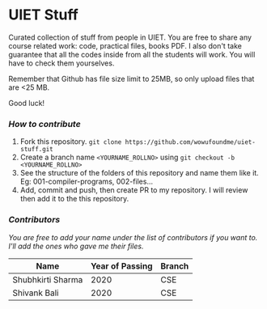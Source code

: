 # UIET Stuff

Curated collection of stuff from people in UIET. You are free to share any course related work: code, practical files, books PDF.
I also don't take guarantee that all the codes inside from all the students will work. You will have to check them yourselves.

Remember that Github has file size limit to 25MB, so only upload files that are <25 MB.

Good luck!

### _How to contribute_

1. Fork this repository. `git clone https://github.com/wowufoundme/uiet-stuff.git`
2. Create a branch name `<YOURNAME_ROLLNO>` using `git checkout -b <YOURNAME_ROLLNO>`
3. See the structure of the folders of this repository and name them like it.
   Eg:  001-compiler-programs, 002-files...
4. Add, commit and push, then create PR to my repository. I will review then add it to the this repository.

### _Contributors_

_You are free to add your name under the list of contributors if you want to. I'll add the ones who gave me their files._

|Name |Year of Passing |Branch | 
|-|- |- |
|Shubhkirti Sharma |2020 |CSE |
|Shivank Bali |2020 |CSE |